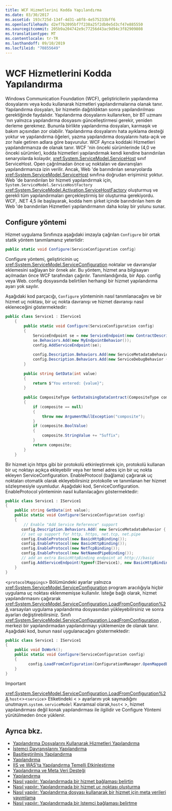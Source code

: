```yaml
---
title: WCF Hizmetlerini Kodda Yapılandırma
ms.date: 03/30/2017
ms.assetid: 193c725d-134f-4d31-a8f8-4e575233bff6
ms.openlocfilehash: d2ef7b2095bf7f238a25f2db0e5d3cf47e885550
ms.sourcegitcommit: 205b9a204742e9c77256d43ac9d94c3f82909808
ms.translationtype: MT
ms.contentlocale: tr-TR
ms.lasthandoff: 09/10/2019
ms.locfileid: "70855649"
---
```

# <a name="configuring-wcf-services-in-code"></a>WCF Hizmetlerini Kodda Yapılandırma
Windows Communication Foundation (WCF), geliştiricilerin yapılandırma dosyalarını veya kodu kullanarak hizmetleri yapılandırmalarına olanak tanır.  Yapılandırma dosyaları, bir hizmetin dağıtıldıktan sonra yapılandırılması gerektiğinde faydalıdır. Yapılandırma dosyalarını kullanırken, bir BT uzmanı 'nın yalnızca yapılandırma dosyasını güncelleştirmesi gerekir, yeniden derleme gerekmez. Bununla birlikte yapılandırma dosyaları, karmaşık ve bakım açısından zor olabilir. Yapılandırma dosyalarını hata ayıklama desteği yoktur ve yapılandırma öğeleri, yazma yapılandırma dosyalarını hata-açık ve zor hale getiren adlara göre başvurulur. WCF Ayrıca koddaki Hizmetleri yapılandırmanıza de olanak tanır. WCF 'nin önceki sürümlerinde (4,0 ve önceki sürümler), kodda hizmetleri yapılandırmak kendi kendine barındırılan senaryolarda kolaydır, <xref:System.ServiceModel.ServiceHost> sınıf ServiceHost. Open çağrılmadan önce uç noktaları ve davranışları yapılandırmanıza izin verilir. Ancak, Web 'de barındırılan senaryolarda <xref:System.ServiceModel.ServiceHost> sınıfına doğrudan erişiminiz yoktur. Web 'de barındırılan bir hizmeti yapılandırmak için, `System.ServiceModel.ServiceHostFactory` <xref:System.ServiceModel.Activation.ServiceHostFactory> oluşturmuş ve gerekli tüm yapılandırmaları gerçekleştirmiş bir oluşturma gerekiyordu. WCF, .NET 4,5 ile başlayarak, kodda hem şirket içinde barındırılan hem de Web 'de barındırılan Hizmetleri yapılandırmanın daha kolay bir yolunu sunar.  
  
## <a name="the-configure-method"></a>Configure yöntemi  
 Hizmet uygulama Sınıfınıza aşağıdaki imzayla çağrılan `Configure` bir ortak statik yöntem tanımlamanız yeterlidir:  
  
```csharp  
public static void Configure(ServiceConfiguration config)  
```  
  
 Configure yöntemi, geliştiricinin uç <xref:System.ServiceModel.ServiceConfiguration> noktalar ve davranışlar eklemesini sağlayan bir örnek alır. Bu yöntem, hizmet ana bilgisayarı açılmadan önce WCF tarafından çağırılır. Tanımlandığında, bir App. config veya Web. config dosyasında belirtilen herhangi bir hizmet yapılandırma ayarı yok sayılır.  
  
 Aşağıdaki kod parçacığı, `Configure` yönteminin nasıl tanımlanacağını ve bir hizmet uç noktası, bir uç nokta davranışı ve hizmet davranışı nasıl ekleneceğini göstermektedir:  
  
```csharp  
public class Service1 : IService1  
    {  
        public static void Configure(ServiceConfiguration config)  
        {  
            ServiceEndpoint se = new ServiceEndpoint(new ContractDescription("IService1"), new BasicHttpBinding(), new EndpointAddress("basic"));  
            se.Behaviors.Add(new MyEndpointBehavior());  
            config.AddServiceEndpoint(se);  
  
            config.Description.Behaviors.Add(new ServiceMetadataBehavior { HttpGetEnabled = true });  
            config.Description.Behaviors.Add(new ServiceDebugBehavior { IncludeExceptionDetailInFaults = true });  
        }  
  
        public string GetData(int value)  
        {  
            return $"You entered: {value}";
        }  
  
        public CompositeType GetDataUsingDataContract(CompositeType composite)  
        {  
            if (composite == null)  
            {  
                throw new ArgumentNullException("composite");  
            }  
            if (composite.BoolValue)  
            {  
                composite.StringValue += "Suffix";  
            }  
            return composite;  
        }  
    }  
```  
  
 Bir hizmet için https gibi bir protokolü etkinleştirmek için, protokolü kullanan bir uç noktayı açıkça ekleyebilir veya her temel adres için bir uç nokta ekleyen ServiceConfiguration. EnableProtocol (bağlama) çağırarak uç noktaları otomatik olarak ekleyebilirsiniz protokolle ve tanımlanan her hizmet sözleşmesiyle uyumludur. Aşağıdaki kod, ServiceConfiguration. EnableProtocol yönteminin nasıl kullanılacağını göstermektedir:  
  
```csharp  
public class Service1 : IService1   
{   
    public string GetData(int value);   
    public static void Configure(ServiceConfiguration config)   
    {   
        // Enable "Add Service Reference" support   
       config.Description.Behaviors.Add( new ServiceMetadataBehavior { HttpGetEnabled = true });   
       // set up support for http, https, net.tcp, net.pipe   
       config.EnableProtocol(new BasicHttpBinding());   
       config.EnableProtocol(new BasicHttpBinding());   
       config.EnableProtocol(new NetTcpBinding());   
       config.EnableProtocol(new NetNamedPipeBinding());   
       // add an extra BasicHttpBinding endpoint at http:///basic   
       config.AddServiceEndpoint(typeof(IService1), new BasicHttpBinding(),"basic");   
    }   
}   
```  
  
 <`protocolMappings`> Bölümündeki ayarlar yalnızca <xref:System.ServiceModel.ServiceConfiguration> program aracılığıyla hiçbir uygulama uç noktası eklenmemişse kullanılır. İsteğe bağlı olarak, hizmet yapılandırmasını çağırarak <xref:System.ServiceModel.ServiceConfiguration.LoadFromConfiguration%2A> varsayılan uygulama yapılandırma dosyasından yükleyebilirsiniz ve sonra ayarları değiştirebilirsiniz. Sınıfı <xref:System.ServiceModel.ServiceConfiguration.LoadFromConfiguration> , merkezi bir yapılandırmadan yapılandırmayı yüklemenize de olanak tanır. Aşağıdaki kod, bunun nasıl uygulanacağını göstermektedir:  
  
```csharp
public class Service1 : IService1   
{   
    public void DoWork();   
    public static void Configure(ServiceConfiguration config)   
    {   
          config.LoadFromConfiguration(ConfigurationManager.OpenMappedExeConfiguration(new ExeConfigurationFileMap { ExeConfigFilename = @"c:\sharedConfig\MyConfig.config" }, ConfigurationUserLevel.None));   
    }   
}  
```  
  
> [!IMPORTANT]
> <xref:System.ServiceModel.ServiceConfiguration.LoadFromConfiguration%2A> `host`<><`service`> Etiketindeki < > ayarlarını yok saymadığını unutmayın.`system.serviceModel` Kavramsal olarak,`host`< >, hizmet yapılandırması değil konak yapılandırması ile ilgilidir ve Configure Yöntemi yürütülmeden önce yüklenir.  
  
## <a name="see-also"></a>Ayrıca bkz.

- [Yapılandırma Dosyalarını Kullanarak Hizmetleri Yapılandırma](../../../docs/framework/wcf/configuring-services-using-configuration-files.md)
- [İstemci Davranışlarını Yapılandırma](../../../docs/framework/wcf/configuring-client-behaviors.md)
- [Basitleştirilmiş Yapılandırma](../../../docs/framework/wcf/simplified-configuration.md)
- [Yapılandırma](../../../docs/framework/wcf/samples/configuration-sample.md)
- [IIS ve WAS'ta Yapılandırma Temelli Etkinleştirme](../../../docs/framework/wcf/feature-details/configuration-based-activation-in-iis-and-was.md)
- [Yapılandırma ve Meta Veri Desteği](../../../docs/framework/wcf/extending/configuration-and-metadata-support.md)
- [Yapılandırma](../../../docs/framework/wcf/diagnostics/exceptions-reference/configuration.md)
- [Nasıl yapılır: Yapılandırmada bir hizmet bağlaması belirtin](../../../docs/framework/wcf/how-to-specify-a-service-binding-in-configuration.md)
- [Nasıl yapılır: Yapılandırmada bir hizmet uç noktası oluşturma](../../../docs/framework/wcf/feature-details/how-to-create-a-service-endpoint-in-configuration.md)
- [Nasıl yapılır: Yapılandırma dosyası kullanarak bir hizmet için meta verileri yayımlama](../../../docs/framework/wcf/feature-details/how-to-publish-metadata-for-a-service-using-a-configuration-file.md)
- [Nasıl yapılır: Yapılandırmada bir Istemci bağlaması belirtme](../../../docs/framework/wcf/how-to-specify-a-client-binding-in-configuration.md)
